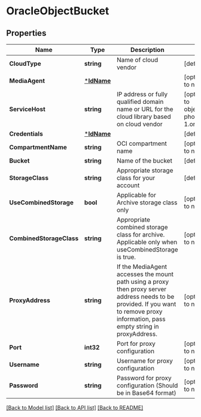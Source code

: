 # OracleObjectBucket

## Properties
Name | Type | Description | Notes
------------ | ------------- | ------------- | -------------
**CloudType** | **string** | Name of cloud vendor | [default to null]
**MediaAgent** | [***IdName**](IdName.md) |  | [optional] [default to null]
**ServiceHost** | **string** | IP address or fully qualified domain name or URL for the cloud library based on cloud vendor | [optional] [default to objectstorage.us-phoenix-1.oraclecloud.com]
**Credentials** | [***IdName**](IdName.md) |  | [default to null]
**CompartmentName** | **string** | OCI compartment name | [optional] [default to null]
**Bucket** | **string** | Name of the bucket | [default to null]
**StorageClass** | **string** | Appropriate storage class for your account | [default to null]
**UseCombinedStorage** | **bool** | Applicable for Archive storage class only | [optional] [default to null]
**CombinedStorageClass** | **string** | Appropriate combined storage class for archive. Applicable only when useCombinedStorage is true. | [optional] [default to null]
**ProxyAddress** | **string** | If the MediaAgent accesses the mount path using a proxy then proxy server address needs to be provided. If you want to remove proxy information, pass empty string in proxyAddress. | [optional] [default to null]
**Port** | **int32** | Port for proxy configuration | [optional] [default to null]
**Username** | **string** | Username for proxy configuration | [optional] [default to null]
**Password** | **string** | Password for proxy configuration (Should be in Base64 format) | [optional] [default to null]

[[Back to Model list]](../README.md#documentation-for-models) [[Back to API list]](../README.md#documentation-for-api-endpoints) [[Back to README]](../README.md)

